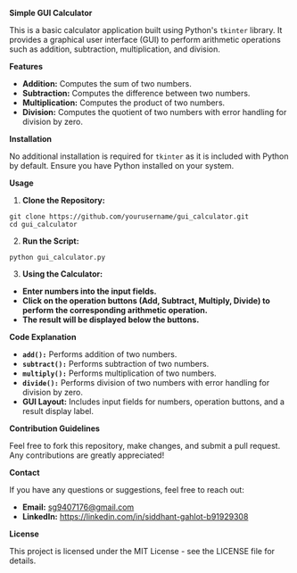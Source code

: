 **Simple GUI Calculator**

This is a basic calculator application built using Python's `tkinter` library. It provides a graphical user interface (GUI) to perform arithmetic operations such as addition, subtraction, multiplication, and division.

**Features**
- **Addition:** Computes the sum of two numbers.
- **Subtraction:** Computes the difference between two numbers.
- **Multiplication:** Computes the product of two numbers.
- **Division:** Computes the quotient of two numbers with error handling for division by zero.

**Installation**

No additional installation is required for `tkinter` as it is included with Python by default. Ensure you have Python installed on your system.

**Usage**
  
  1. **Clone the Repository:**
  
    git clone https://github.com/yourusername/gui_calculator.git
    cd gui_calculator
    
  2. **Run the Script:**
  
    python gui_calculator.py

3. **Using the Calculator:**
- **Enter numbers into the input fields.**
- **Click on the operation buttons (Add, Subtract, Multiply, Divide) to perform the corresponding arithmetic operation.**
- **The result will be displayed below the buttons.**

**Code Explanation**
- **`add():`** Performs addition of two numbers.
- **`subtract():`** Performs subtraction of two numbers.
- **`multiply():`** Performs multiplication of two numbers.
- **`divide():`** Performs division of two numbers with error handling for division by zero.
- **GUI Layout:** Includes input fields for numbers, operation buttons, and a result display label.

**Contribution Guidelines**

Feel free to fork this repository, make changes, and submit a pull request. Any contributions are greatly appreciated!

**Contact**

If you have any questions or suggestions, feel free to reach out:

- **Email:** sg9407176@gmail.com
- **LinkedIn:** https://linkedin.com/in/siddhant-gahlot-b91929308

**License**

This project is licensed under the MIT License - see the LICENSE file for details.

    


